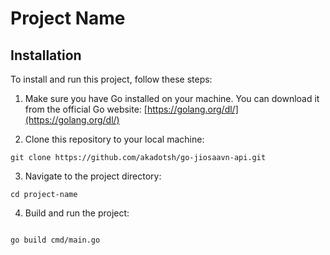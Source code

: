 # Project Name

## Installation

To install and run this project, follow these steps:

1. Make sure you have Go installed on your machine. You can download it from the official Go website: [https://golang.org/dl/](https://golang.org/dl/)

2. Clone this repository to your local machine:

```
git clone https://github.com/akadotsh/go-jiosaavn-api.git

```

3. Navigate to the project directory:

```
cd project-name

```

4. Build and run the project:

```

go build cmd/main.go

```

